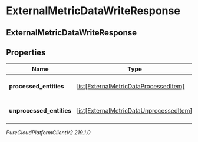 # ExternalMetricDataWriteResponse

## ExternalMetricDataWriteResponse

## Properties

|Name | Type | Description | Notes|
|------------ | ------------- | ------------- | -------------|
| **processed_entities** | [list[ExternalMetricDataProcessedItem]](ExternalMetricDataProcessedItem) | The list of processed entities | [optional] |
| **unprocessed_entities** | [list[ExternalMetricDataUnprocessedItem]](ExternalMetricDataUnprocessedItem) | The list of unprocessed entities | [optional] |



_PureCloudPlatformClientV2 219.1.0_
